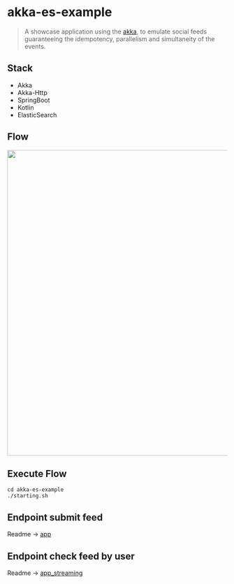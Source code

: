 # akka-es-example
> A showcase application using the [akka](https://akka.io/ "akka"), to emulate social feeds guaranteeing the idempotency, parallelism and simultaneity of the events.

## Stack
*   Akka
*   Akka-Http
*   SpringBoot
*   Kotlin
*   ElasticSearch


##  Flow

<p align="center">
  <img src="https://raw.githubusercontent.com/WagnerCarvalho/akka-es-example/master/.github/flowStreaming.png" width="700">
</p>


## Execute Flow
```
cd akka-es-example
./starting.sh
```

## Endpoint submit feed


Readme -> [app](https://github.com/WagnerCarvalho/akka-es-example/blob/master/app/README.md "app")



## Endpoint check feed by user



Readme -> [app_streaming](https://github.com/WagnerCarvalho/akka-es-example/blob/master/app_streaming/README.md "app_streaming")

